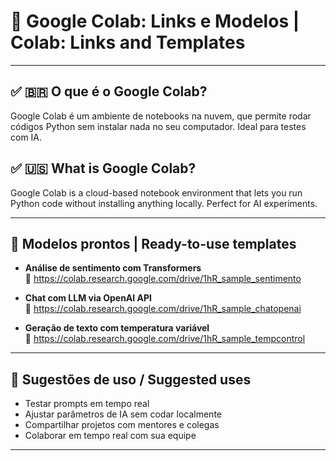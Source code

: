 # 📓 Google Colab: Links e Modelos | Colab: Links and Templates

---

## ✅ 🇧🇷 O que é o Google Colab?

Google Colab é um ambiente de notebooks na nuvem, que permite rodar códigos Python sem instalar nada no seu computador. Ideal para testes com IA.

## ✅ 🇺🇸 What is Google Colab?

Google Colab is a cloud-based notebook environment that lets you run Python code without installing anything locally. Perfect for AI experiments.

---

## 🚀 Modelos prontos | Ready-to-use templates

- **Análise de sentimento com Transformers**  
  🔗 https://colab.research.google.com/drive/1hR_sample_sentimento

- **Chat com LLM via OpenAI API**  
  🔗 https://colab.research.google.com/drive/1hR_sample_chatopenai

- **Geração de texto com temperatura variável**  
  🔗 https://colab.research.google.com/drive/1hR_sample_tempcontrol

---

## 🧪 Sugestões de uso / Suggested uses

- Testar prompts em tempo real
- Ajustar parâmetros de IA sem codar localmente
- Compartilhar projetos com mentores e colegas
- Colaborar em tempo real com sua equipe

---
